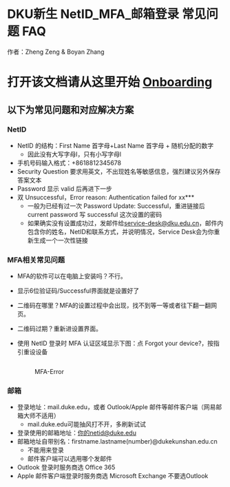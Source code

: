 # DKU新生 NetID\_MFA\_邮箱登录 常见问题 FAQ

作者：Zheng Zeng & Boyan Zhang

# 打开该文档请从这里开始 [Onboarding](Onboarding.md)

## 以下为常见问题和对应解决方案

### NetID

* NetID 的结构：First Name 首字母+Last Name 首字母 + 随机分配的数字
  * 因此没有大写字母I，只有小写字母l
* 手机号码输入格式：+8618812345678
* Security Question 要求用英文，不出现姓名等敏感信息，强烈建议另外保存答案文本
* Password 显示 valid 后再进下一步
* 双 Unsuccessful，Error reason: Authentication failed for xx\*\*\*
  * 一般为已经有过一次 Password Update: Successful，重进链接后 current password 写 successful 这次设置的密码
  * 如果确实没有设置成功过，发邮件给[service-desk@dku.edu.cn](https://service-desk@dku.edu.cn)，邮件内包含你的姓名，NetID和联系方式，并说明情况，Service Desk会为你重新生成一个一次性链接

### MFA相关常见问题

* MFA的软件可以在电脑上安装吗？不行。
* 显示6位验证码/Successful界面就是设置好了
* 二维码在哪里？MFA的设置过程中会出现，找不到等一等或者往下翻一翻网页。
* 二维码过期？重新进设置界面。
*   使用 NetID 登录时 MFA 认证区域显示下图：点 Forgot your device?，按指引重设设备&#x20;

    <figure><img src="https://s1.ax1x.com/2023/07/18/pCTAgxK.jpg" alt=""><figcaption><p>MFA-Error</p></figcaption></figure>

### 邮箱

* 登录地址：mail.duke.edu，或者 Outlook/Apple 邮件等邮件客户端（网易邮箱大师不适用）
  * mail.duke.edu可能抽风打不开，多刷新试试
* 登录使用的邮箱地址：你的netid@duke.edu
* 邮箱地址自带别名：firstname.lastname(number)@dukekunshan.edu.cn
  * 不能用来登录
  * 邮件客户端可以选用哪个发邮件
* Outlook 登录时服务商选 Office 365
* Apple 邮件客户端登录时服务商选 Microsoft Exchange 不要选Outlook
